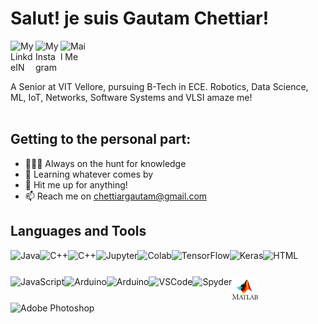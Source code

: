 <!-- <img src="https://i.imgur.com/Z62RDgY.png" alt="imag1" style="width:26%; margin:50px;" align="left" > -->
<!-- <a href="#"><img width="1280" height="auto" src="https://github.com/jsm-28415/Personal/blob/main/123224.gif" height="175px"/></a> -->

<!-- <br>
<img alt="Coder GIF" height=250 width=350 src="https://cdn.dribbble.com/users/730703/screenshots/6581243/avento.gif" />
<br> -->

# Salut! je suis Gautam Chettiar!


<a href="https://www.linkedin.com/in/gautam-chettiar-a0bb861b3/" target="_blank">
  <img align="left" alt="My LinkdeIN" width="40px" src="https://img.icons8.com/fluent/48/000000/linkedin.png" />
</a>
<a href="https://www.instagram.com/gautam21st/" target="_blank">
  <img align="left" alt="My Instagram" width="40px" src="https://img.icons8.com/fluent/48/000000/instagram-new.png" />
</a>
<a href="mailto:chettiargautam@gmail.com" target="_blank">
  <img align="left" alt="Mail Me" width="40px" src="https://img.icons8.com/fluent/48/000000/gmail.png" />
</a>
<br/>
<br/>
<br>

A Senior at VIT Vellore, pursuing B-Tech in ECE. Robotics, Data Science, ML, IoT, Networks, Software Systems and VLSI amaze me! 
<br/>
<br/>


## Getting to the personal part:

- 👨🏽‍💻 Always on the hunt for knowledge
- 🌱 Learning whatever comes by
- 💬 Hit me up for anything!
- 📫 Reach me on chettiargautam@gmail.com



## Languages and Tools  
<a href="https://www.java.com/en/" target="_blank"><img align="left" alt="Java" height ="42px" src="https://cdn.worldvectorlogo.com/logos/java.svg"></a>
<a href="https://www.cplusplus.com/" target="_blank"><img align="left" alt="C++" height ="42px" src="https://upload.wikimedia.org/wikipedia/commons/thumb/1/18/ISO_C%2B%2B_Logo.svg/1822px-ISO_C%2B%2B_Logo.svg.png"></a>
<a href="https://www.python.org/" target="_blank"><img align="left" alt="C++" height ="42px" src="https://cdn3.iconfinder.com/data/icons/logos-and-brands-adobe/512/267_Python-512.png"></a>
<a href="https://jupyter.org/" target="_blank"><img align="left" alt="Jupyter" height ="42px" src="https://upload.wikimedia.org/wikipedia/commons/thumb/3/38/Jupyter_logo.svg/883px-Jupyter_logo.svg.png"></a>
<a href="https://colab.research.google.com/" target="_blank"><img align="left" alt="Colab" height ="42px" src="https://colab.research.google.com/img/colab_favicon_256px.png"></a>
<a href="https://www.tensorflow.org/" target="_blank"><img align="left" alt="TensorFlow" height ="42px" src="https://upload.wikimedia.org/wikipedia/commons/thumb/2/2d/Tensorflow_logo.svg/1200px-Tensorflow_logo.svg.png"></a>
<a href="https://keras.io/" target="_blank"><img align="left" alt="Keras" height ="42px" src="https://upload.wikimedia.org/wikipedia/commons/thumb/a/ae/Keras_logo.svg/1200px-Keras_logo.svg.png"></a>
<a href="https://www.w3schools.com/html/" target="_blank"><img align="left" alt="HTML" height ="42px" src="https://www.w3.org/html/logo/downloads/HTML5_Logo_256.png"></a>
<a href="https://developer.mozilla.org/en-US/docs/Web/JavaScript" target="_blank"> <img align="left" alt="JavaScript" height ="42px" src="https://upload.wikimedia.org/wikipedia/commons/6/6a/JavaScript-logo.png"> </a>
<a href="https://www.arduino.cc/" target="_blank"><img align ="left" alt="Arduino" height="42px" src="https://upload.wikimedia.org/wikipedia/commons/8/87/Arduino_Logo.svg"></a>
<a href="https://reactjs.org/" target="_blank"><img align ="left" alt="Arduino" height="42px" src="https://upload.wikimedia.org/wikipedia/commons/a/a7/React-icon.svg"></a>
<a href="https://code.visualstudio.com/" target="_blank"><img align="left" alt="VSCode" height ="42px" src="https://upload.wikimedia.org/wikipedia/commons/thumb/9/9a/Visual_Studio_Code_1.35_icon.svg/2048px-Visual_Studio_Code_1.35_icon.svg.png"></a>
<a href="https://www.spyder-ide.org/" target="_blank"> <img align="left" alt="Spyder" height ="42px" src="https://www.vhv.rs/dpng/d/208-2081256_python-logo-png-spyder-logo-spyder-python-icon.png"></a>
<br/>
<br/>
<a href="https://matlab.mathworks.com/" target="_blank"> <img align="left" alt="MATLAB" height ="42px" src="https://raw.githubusercontent.com/github/explore/80688e429a7d4ef2fca1e82350fe8e3517d3494d/topics/matlab/matlab.png"></a>
<a href="https://www.adobe.com/in/products/photoshop.html" target="_blank"> <img align="left" alt="Adobe Photoshop" height ="42px" src="https://seeklogo.com/images/A/adobe-photoshop-cc-logo-CBD0AAA3A7-seeklogo.com.png"></a>




<br>
<br>
<br>

<!-- <p align="center">
    <a href="https://github.com/chettiargautam/github-readme-streak-stats">
        <img title="🔥 Get streak stats for your profile at git.io/streak-stats" alt="Arpit Patawat streak" src="https://github-readme-streak-stats.herokuapp.com/?user=arpitpatawat&theme=black-ice&hide_border=true&stroke=0000&background=060A0CD0"/>
    </a>
  
<img src="https://leetcard.jacoblin.cool/chettiargautam?theme=nord&font=Adamina" >
</p> -->

  
  
<!-- ![Daily Activity](https://activity-graph.herokuapp.com/graph?username=chettiargautam&bg_color=000000&color=fff&line=0194dd&point=5194f0&area=true) 
![Arpit's github stats](https://github-readme-stats.vercel.app/api?username=chettiargautam&&show_icons=true&hide_border=false&title_color=ffffff&text_color=daf7dc&icon_color=bb2acf&bg_color=191919)

[![GitHub Streak](https://github-readme-streak-stats.herokuapp.com/?user=chettiargautam&theme=dark)](https://git.io/streak-stats)

![MSL](https://github-readme-stats.vercel.app/api/top-langs/?username=chettiargautam&layout=compact&hide_border=false&title_color=ffffff&text_color=daf7dc&icon_color=bb2acf&bg_color=191919)
-->

<br>
